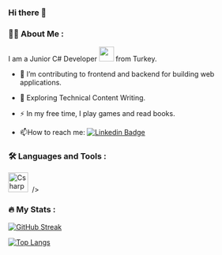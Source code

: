 ### Hi there 👋
### :man_technologist: About Me :
I am a Junior C# Developer <img src="https://media.giphy.com/media/WUlplcMpOCEmTGBtBW/giphy.gif" width="30"> from Turkey.
- :telescope: I’m contributing to frontend and backend for building web applications.

- :seedling: Exploring Technical Content Writing.

- :zap: In my free time, I play games and read books.

- :mailbox:How to reach me: [![Linkedin Badge](https://img.shields.io/badge/-kakbar-blue?style=flat&logo=Linkedin&logoColor=white)](https://www.linkedin.com/in/kerem-can-kürkçü-2683821b7/)

### :hammer_and_wrench: Languages and Tools :
<div>
<img src="https://cdn.jsdelivr.net/gh/devicons/devicon/icons/csharp/csharp-original.svg"title="Csharp" alt="Csharp" width="40" height="40"/>&nbsp; />
          

</div>




### :fire: My Stats :

[![GitHub Streak](http://github-readme-streak-stats.herokuapp.com?user=kckurkcu1&theme=dark&background=000000)](https://git.io/streak-stats)

[![Top Langs](https://github-readme-stats.vercel.app/api/top-langs/?username=kckurkcu1&layout=compact&theme=vision-friendly-dark)](https://github.com/anuraghazra/github-readme-stats)
